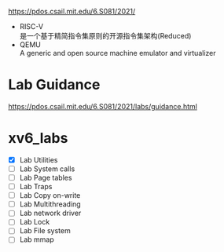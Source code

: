 https://pdos.csail.mit.edu/6.S081/2021/

* RISC-V   
  是一个基于精简指令集原则的开源指令集架构(Reduced)
* QEMU  
  A generic and open source machine emulator and virtualizer

# Lab Guidance
https://pdos.csail.mit.edu/6.S081/2021/labs/guidance.html

# xv6_labs

- [x] Lab Utilities
- [ ] Lab System calls
- [ ] Lab Page tables
- [ ] Lab Traps
- [ ] Lab Copy on-write
- [ ] Lab Multithreading
- [ ] Lab network driver
- [ ] Lab Lock
- [ ] Lab File system
- [ ] Lab mmap
